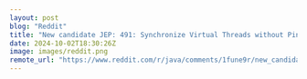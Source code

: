 ```yaml
---
layout: post
blog: "Reddit"
title: "New candidate JEP: 491: Synchronize Virtual Threads without Pinning"
date: 2024-10-02T18:30:26Z
image: images/reddit.png
remote_url: "https://www.reddit.com/r/java/comments/1fune9r/new_candidate_jep_491_synchronize_virtual_threads/"
---
```

